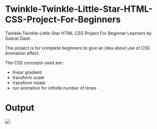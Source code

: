 # Twinkle-Twinkle-Little-Star-HTML-CSS-Project-For-Beginners
Twinkle-Twinkle-Little-Star HTML CSS Project For Beginner Learners by Subrat Dash.

This project is for complete beginners to give an idea about use of CSS Animation effect. 

The CSS concepts used are :
<ul>
  <li>linear gradient</li>
  <li>transform scale</li>
  <li>transform rotate</li>
  <li>run animation for infinite number of times</li>
</ul>  

# Output
<img src="https://github.com/subratsir/Twinkle-Twinkle-Little-Star-HTML-CSS-Project-For-Beginners/blob/main/Twinkle.gif">
